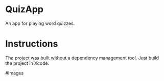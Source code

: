 # QuizApp
An app for playing word quizzes.

# Instructions
The project was built without a dependency management tool. Just build the project in Xcode.

#Images
